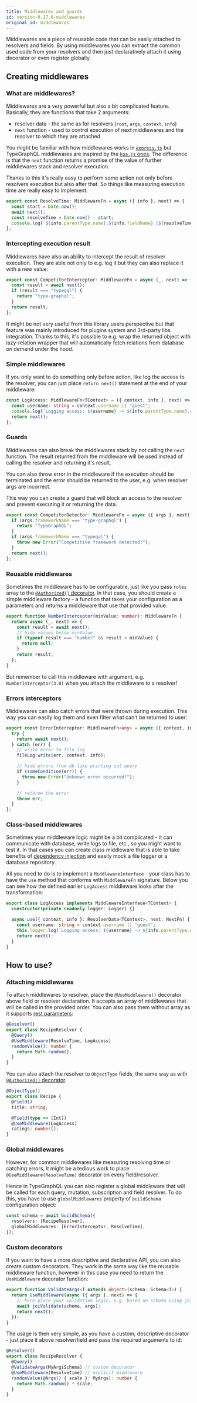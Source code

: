 ```yaml
---
title: Middlewares and guards
id: version-0.17.0-middlewares
original_id: middlewares
---
```


Middlewares are a piece of reusable code that can be easily attached to resolvers and fields. By using middlewares you can extract the common used code from your resolvers and then just declaratively attach it using decorator or even register globally.

## Creating middlewares

### What are middlewares?

Middlewares are a very powerful but also a bit complicated feature. Basically, they are functions that take 2 arguments:

- resolver data - the same as for resolvers (`root`, `args`, `context`, `info`)
- `next` function - used to control execution of next middlewares and the resolver to which they are attached

You might be familiar with how middlewares works in [`express.js`](https://expressjs.com/en/guide/writing-middleware.html) but TypeGraphQL middlewares are inspired by the [`koa.js` ones](http://koajs.com/#application). The difference is that the `next` function returns a promise of the value of further middlewares stack and resolver execution.

Thanks to this it's really easy to perform some action not only before resolvers execution but also after that. So things like measuring execution time are really easy to implement:

```typescript
export const ResolveTime: MiddlewareFn = async ({ info }, next) => {
  const start = Date.now();
  await next();
  const resolveTime = Date.now() - start;
  console.log(`${info.parentType.name}.${info.fieldName} [${resolveTime} ms]`);
};
```

### Intercepting execution result

Middlewares have also an ability to intercept the result of resolver execution. They are able not only to e.g. log it but they can also replace it with a new value:

```typescript
export const CompetitorInterceptor: MiddlewareFn = async (_, next) => {
  const result = await next();
  if (result === "typegql") {
    return "type-graphql";
  }
  return result;
};
```

It might be not very useful from this library users perspective but that feature was mainly introduced for plugins system and 3rd-party libs integration. Thanks to this, it's possible to e.g. wrap the returned object with lazy-relation wrapper that will automatically fetch relations from database on demand under the hood.

### Simple middlewares

If you only want to do something only before action, like log the access to the resolver, you can just place `return next()` statement at the end of your middleware:

```typescript
const LogAccess: MiddlewareFn<TContext> = ({ context, info }, next) => {
  const username: string = context.username || "guest";
  console.log(`Logging access: ${username} -> ${info.parentType.name}.${info.fieldName}`);
  return next();
};
```

### Guards

Middlewares can also break the middlewares stack by not calling the `next` function. The result returned from the middleware will be used instead of calling the resolver and returning it's result.

You can also throw error in the middleware if the execution should be terminated and the error should be returned to the user, e.g. when resolver args are incorrect.

This way you can create a guard that will block an access to the resolver and prevent executing it or returning the data.

```typescript
export const CompetitorDetector: MiddlewareFn = async ({ args }, next) => {
  if (args.frameworkName === "type-graphql") {
    return "TypeGraphQL";
  }
  if (args.frameworkName === "typegql") {
    throw new Error("Competitive framework detected!");
  }
  return next();
};
```

### Reusable middlewares

Sometimes the middleware has to be configurable, just like you pass `roles` array to the [`@Authorized()` decorator](authorization.md). In that case, you should create a simple middleware factory - a function that takes your configuration as a parameters and returns a middleware that use that provided value.

```typescript
export function NumberInterceptor(minValue: number): MiddlewareFn {
  return async (_, next) => {
    const result = await next();
    // hide values below minValue
    if (typeof result === "number" && result < minValue) {
      return null;
    }
    return result;
  };
}
```

But remember to call this middleware with argument, e.g. `NumberInterceptor(3.0)` when you attach the middleware to a resolver!

### Errors interceptors

Middlewares can also catch errors that were thrown during execution. This way you can easily log them and even filter what can't be returned to user:

```typescript
export const ErrorInterceptor: MiddlewareFn<any> = async ({ context, info }, next) => {
  try {
    return await next();
  } catch (err) {
    // write error to file log
    fileLog.write(err, context, info);

    // hide errors from db like printing sql query
    if (someCondition(err)) {
      throw new Error("Unknown error occurred!");
    }

    // rethrow the error
    throw err;
  }
};
```

### Class-based middlewares

Sometimes your middleware logic might be a bit complicated - it can communicate with database, write logs to file, etc., so you might want to test it. In that cases you can create class middleware that is able to take benefits of [dependency injection](dependency-injection.md) and easily mock a file logger or a database repository.

All you need to do is to implement a `MiddlewareInterface` - your class has to have the `use` method that conforms with `MiddlewareFn` signature. Below you can see how the defined earlier `LogAccess` middleware looks after the transformation:

```typescript
export class LogAccess implements MiddlewareInterface<TContext> {
  constructor(private readonly logger: Logger) {}

  async use({ context, info }: ResolverData<TContext>, next: NextFn) {
    const username: string = context.username || "guest";
    this.logger.log(`Logging access: ${username} -> ${info.parentType.name}.${info.fieldName}`);
    return next();
  }
}
```

## How to use?

### Attaching middlewares

To attach middlewares to resolver, place the `@UseMiddleware()` decorator above field or resolver declaration. It accepts an array of middlewares that will be called in the provided order. You can also pass them without array as it supports [rest parameters](https://developer.mozilla.org/en-US/docs/Web/JavaScript/Reference/Functions/rest_parameters):

```typescript
@Resolver()
export class RecipeResolver {
  @Query()
  @UseMiddleware(ResolveTime, LogAccess)
  randomValue(): number {
    return Math.random();
  }
}
```

You can also attach the resolver to `ObjectType` fields, the same way as with [`@Authorized()` decorator](authorization.md).

```typescript
@ObjectType()
export class Recipe {
  @Field()
  title: string;

  @Field(type => [Int])
  @UseMiddleware(LogAccess)
  ratings: number[];
}
```

### Global middlewares

However, for common middlewares like measuring resolving time or catching errors, it might be a tedious work to place `@UseMiddleware(ResolveTime)` decorator on every field/resolver.

Hence in TypeGraphQL you can also register a global middleware that will be called for each query, mutation, subscription and field resolver. To do this, you have to use `globalMiddlewares` property of `buildSchema` configuration object:

```typescript
const schema = await buildSchema({
  resolvers: [RecipeResolver],
  globalMiddlewares: [ErrorInterceptor, ResolveTime],
});
```

### Custom decorators

If you want to have a more descriptive and declarative API, you can also create custom decorators. They work in the same way like the reusable middleware function, however in this case you need to return the `UseMiddleware` decorator function:

```typescript
export function ValidateArgs<T extends object>(schema: Schema<T>) {
  return UseMiddleware(async ({ args }, next) => {
    // here place your validation logic, e.g. based on schema using joi
    await joiValidate(schema, args);
    return next();
  });
}
```

The usage is then very simple, as you have a custom, descriptive decorator - just place it above resolver/field and pass the required arguments to id:

```typescript
@Resolver()
export class RecipeResolver {
  @Query()
  @ValidateArgs(MyArgsSchema) // custom decorator
  @UseMiddleware(ResolveTime) // explicit middleware
  randomValue(@Args() { scale }: MyArgs): number {
    return Math.random() * scale;
  }
}
```
